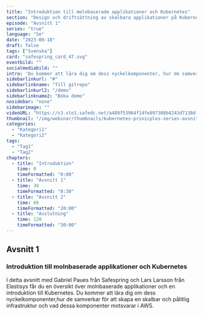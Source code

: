 ```yaml
---
title: "Introduktion till molnbaserade applikationer och Kubernetes"
section: "Design och driftsättning av skalbara applikationer på Kubernetes"
episode: "Avsnitt 1"
series: "true"
language: "Se"
date: "2023-09-18"
draft: false
tags: ["Svenska"]
card: "safespring_card_47.svg"
eventbild: ""
socialmediabild: ""
intro: 'Du kommer att lära dig om dess nyckelkomponenter, hur de samverkar för att skapa en skalbar och pålitlig infrastruktur och vad dessa komponenter motsvarar i AWS.'
sidebarlinkurl: "#"
sidebarlinkname: "Till gitrepo"
sidebarlinkurl2: "/demo"
sidebarlinkname2: "Boka demo"
nosidebar: "none"
sidebarimage: ""
videoURL: "https://s3.sto1.safedc.net/a489f53964f14fe897308b4243d7138d:processedvideos/ProcessedVideos/safespring-elastisys_webcast_episode_1/master.m3u8"
thumbnail: "/img/webinar/thumbnails/kubernetes-prinicples-series-avsnitt-1.jpeg"
categories:
  - "Kategori1"
  - "Kategori2"
tags:
  - "Tag1"
  - "Tag2"
chapters:
  - title: "Introduktion"
    time: 0
    timeFormatted: "0:00"
  - title: "Avsnitt 1"
    time: 30
    timeFormatted: "0:30"
  - title: "Avsnitt 2"
    time: 60
    timeFormatted: "20:00"
  - title: "Avslutning"
    time: 120
    timeFormatted: "30:00"
---
```


## Avsnitt 1
### Introduktion till molnbaserade applikationer och Kubernetes

I detta avsnitt med Gabriel Paues från Safespring och Lars Larsson från Elastisys får du en översikt över molnbaserade applikationer och en introduktion till Kubernetes. Du kommer att lära dig om dess nyckelkomponenter,hur de samverkar för att skapa en skalbar och pålitlig infrastruktur och vad dessa komponenter motsvarar i AWS.